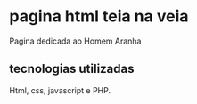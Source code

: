 # pagina html teia na veia

Pagina dedicada ao Homem Aranha

## tecnologias utilizadas

Html, css, javascript e PHP.
